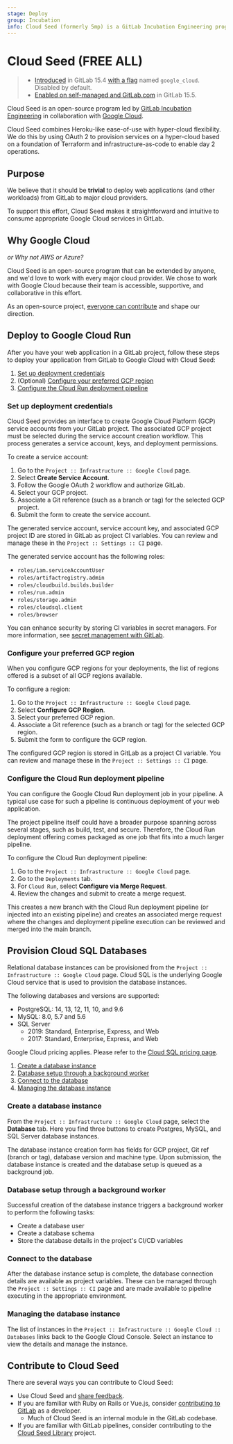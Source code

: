 ```yaml
---
stage: Deploy
group: Incubation
info: Cloud Seed (formerly 5mp) is a GitLab Incubation Engineering program. No technical writer assigned to this group.
---
```


# Cloud Seed **(FREE ALL)**

> - [Introduced](https://gitlab.com/gitlab-org/gitlab/-/issues/371332) in GitLab 15.4 [with a flag](../administration/feature_flags.md) named `google_cloud`. Disabled by default.
> - [Enabled on self-managed and GitLab.com](https://gitlab.com/gitlab-org/gitlab/-/merge_requests/100545) in GitLab 15.5.

Cloud Seed is an open-source program led
by [GitLab Incubation Engineering](https://about.gitlab.com/handbook/engineering/incubation/) in collaboration with
[Google Cloud](https://cloud.google.com/).

Cloud Seed combines Heroku-like ease-of-use with hyper-cloud flexibility. We do this by using OAuth 2 to provision
services on a hyper-cloud based on a foundation of Terraform and infrastructure-as-code to enable day 2 operations.

## Purpose

We believe that it should be **trivial** to deploy web applications (and other workloads) from GitLab to major cloud
providers.

To support this effort, Cloud Seed makes it straightforward and intuitive to consume appropriate Google Cloud services
in GitLab.

## Why Google Cloud

*or Why not AWS or Azure?*

Cloud Seed is an open-source program that can be extended by anyone, and we'd love to work with every major cloud
provider. We chose to work with Google Cloud because their team is accessible, supportive, and collaborative in
this effort.

As an open-source project, [everyone can contribute](#contribute-to-cloud-seed) and shape our direction.

## Deploy to Google Cloud Run

After you have your web application in a GitLab project, follow these steps
to deploy your application from GitLab to Google Cloud with Cloud Seed:

1. [Set up deployment credentials](#set-up-deployment-credentials)
1. (Optional) [Configure your preferred GCP region](#configure-your-preferred-gcp-region)
1. [Configure the Cloud Run deployment pipeline](#configure-the-cloud-run-deployment-pipeline)

### Set up deployment credentials

Cloud Seed provides an interface to create Google Cloud Platform (GCP) service accounts from your GitLab project. The associated GCP project
must be selected during the service account creation workflow. This process generates a service account, keys, and deployment permissions.

To create a service account:

1. Go to the `Project :: Infrastructure :: Google Cloud` page.
1. Select **Create Service Account**.
1. Follow the Google OAuth 2 workflow and authorize GitLab.
1. Select your GCP project.
1. Associate a Git reference (such as a branch or tag) for the selected GCP project.
1. Submit the form to create the service account.

The generated service account, service account key, and associated GCP project ID are stored in GitLab as project CI
variables. You can review and manage these in the `Project :: Settings :: CI` page.

The generated service account has the following roles:

- `roles/iam.serviceAccountUser`
- `roles/artifactregistry.admin`
- `roles/cloudbuild.builds.builder`
- `roles/run.admin`
- `roles/storage.admin`
- `roles/cloudsql.client`
- `roles/browser`

You can enhance security by storing CI variables in secret managers. For more information, see [secret management with GitLab](../ci/secrets/index.md).

### Configure your preferred GCP region

When you configure GCP regions for your deployments, the list of regions offered is a subset of
all GCP regions available.

To configure a region:

1. Go to the `Project :: Infrastructure :: Google Cloud` page.
1. Select **Configure GCP Region**.
1. Select your preferred GCP region.
1. Associate a Git reference (such as a branch or tag) for the selected GCP region.
1. Submit the form to configure the GCP region.

The configured GCP region is stored in GitLab as a project CI variable. You can review and manage these in
the `Project :: Settings :: CI` page.

### Configure the Cloud Run deployment pipeline

You can configure the Google Cloud Run deployment job in your pipeline. A typical use case for such
a pipeline is continuous deployment of your web application.

The project pipeline itself could have a broader purpose spanning across several stages, such as build, test, and secure.
Therefore, the Cloud Run deployment offering comes packaged as one job that fits into a much larger pipeline.

To configure the Cloud Run deployment pipeline:

1. Go to the `Project :: Infrastructure :: Google Cloud` page.
1. Go to the `Deployments` tab.
1. For `Cloud Run`, select **Configure via Merge Request**.
1. Review the changes and submit to create a merge request.

This creates a new branch with the Cloud Run deployment pipeline (or injected into an existing pipeline)
and creates an associated merge request where the changes and deployment pipeline execution can be reviewed and merged
into the main branch.

## Provision Cloud SQL Databases

Relational database instances can be provisioned from the `Project :: Infrastructure :: Google Cloud` page. Cloud SQL is
the underlying Google Cloud service that is used to provision the database instances.

The following databases and versions are supported:

- PostgreSQL: 14, 13, 12, 11, 10, and 9.6
- MySQL: 8.0, 5.7 and 5.6
- SQL Server
  - 2019: Standard, Enterprise, Express, and Web
  - 2017: Standard, Enterprise, Express, and Web

Google Cloud pricing applies. Please refer to the [Cloud SQL pricing page](https://cloud.google.com/sql/pricing).

1. [Create a database instance](#create-a-database-instance)
1. [Database setup through a background worker](#database-setup-through-a-background-worker)
1. [Connect to the database](#connect-to-the-database)
1. [Managing the database instance](#managing-the-database-instance)

### Create a database instance

From the `Project :: Infrastructure :: Google Cloud` page, select the **Database** tab. Here you find three
buttons to create Postgres, MySQL, and SQL Server database instances.

The database instance creation form has fields for GCP project, Git ref (branch or tag), database version and
machine type. Upon submission, the database instance is created and the database setup is queued as a background job.

### Database setup through a background worker

Successful creation of the database instance triggers a background worker to perform the following tasks:

- Create a database user
- Create a database schema
- Store the database details in the project's CI/CD variables

### Connect to the database

After the database instance setup is complete, the database connection details are available as project variables. These
can be managed through the `Project :: Settings :: CI` page and are made available to pipeline executing in the
appropriate environment.

### Managing the database instance

The list of instances in the `Project :: Infrastructure :: Google Cloud :: Databases` links back to the Google Cloud
Console. Select an instance to view the details and manage the instance.

## Contribute to Cloud Seed

There are several ways you can contribute to Cloud Seed:

- Use Cloud Seed and [share feedback](https://gitlab.com/gitlab-org/incubation-engineering/five-minute-production/feedback/-/issues/new?template=general_feedback).
- If you are familiar with Ruby on Rails or Vue.js,
  consider [contributing to GitLab](../development/contributing/index.md) as a developer.
  - Much of Cloud Seed is an internal module in the GitLab codebase.
- If you are familiar with GitLab pipelines, consider contributing to
  the [Cloud Seed Library](https://gitlab.com/gitlab-org/incubation-engineering/five-minute-production/library) project.
